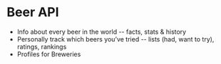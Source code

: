 # Beer API

* Info about every beer in the world -- facts, stats & history
* Personally track which beers you’ve tried -- lists (had, want to try), ratings, rankings
* Profiles for Breweries
